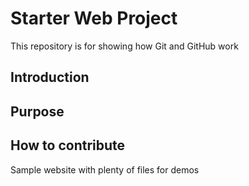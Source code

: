 # Starter Web Project

This repository is for showing how Git and GitHub work
## Introduction
## Purpose
## How to contribute
Sample website with plenty of files for demos